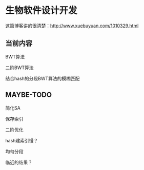 # 生物软件设计开发

这篇博客讲的很清楚：http://www.xuebuyuan.com/1010329.html

## 当前内容

BWT算法

二阶BWT算法

结合hash的分段BWT算法的模糊匹配

## MAYBE-TODO

简化SA

保存索引

二阶优化

hash建索引慢？

均匀分段

临近的结果？